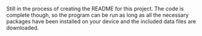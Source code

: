Still in the process of creating the README for this project. The code is complete though, so the program can be run as long as all the necessary packages have been installed on your device and the included data files are downloaded.
